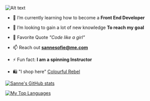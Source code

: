 ![ Alt text](https://media.giphy.com/media/h408T6Y5GfmXBKW62l/giphy.gif)  [](https://media.giphy.com/media/h408T6Y5GfmXBKW62l/giphy.gif)


-   🌱  I’m currently learning how to become a  **Front End Developer**
    
-   👀  I’m looking to gain a lot of new knowledge  **To reach my  goal**
    
-   💬  Favorite Quote *"Code like a girl"*
    
-   📫  Reach out  **[sannesofie@me.com](mailto:sannesofie@me.com)**
    
-   ⚡  Fun fact:  **I am a spinning Instructor** 
-  🛍️   "I shop here" [Colourful Rebel](https://www.colourfulrebel.com)

[![Sanne's GitHub stats](https://github-readme-stats.vercel.app/api?username=sannesofie)](https://github.com/sannesofie/github-readme-stats)

[![My Top Languages](https://github-readme-stats.vercel.app/api/top-langs/?username=sannesofie)](https://github.com/sannesofie/github-readme-stats)
